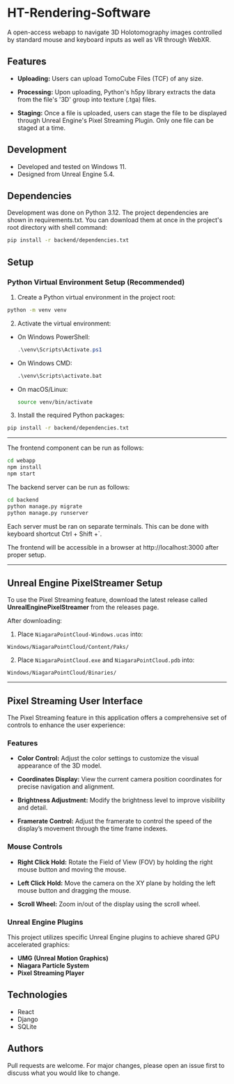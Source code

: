 # HT-Rendering-Software

A open-access webapp to navigate 3D Holotomography images controlled by standard mouse and keyboard inputs as well as VR through WebXR.

## Features

- __Uploading:__ Users can upload TomoCube Files (TCF) of any size.

- __Processing:__ Upon uploading, Python's h5py library extracts the data from the file's '3D' group into texture (.tga) files.

- __Staging:__ Once a file is uploaded, users can stage the file to be displayed through Unreal Engine's Pixel Streaming Plugin. Only one file can be staged at a time.

## Development

- Developed and tested on Windows 11.
- Designed from Unreal Engine 5.4.

## Dependencies

Development was done on Python 3.12. The project dependencies are shown in requirements.txt. You can download them at once in the project's root directory with shell command:
~~~bash
pip install -r backend/dependencies.txt
~~~

## Setup

### Python Virtual Environment Setup (Recommended)

1. Create a Python virtual environment in the project root:
~~~bash
python -m venv venv
~~~

2. Activate the virtual environment:

- On Windows PowerShell:
  ~~~powershell
  .\venv\Scripts\Activate.ps1
  ~~~
- On Windows CMD:
  ~~~cmd
  .\venv\Scripts\activate.bat
  ~~~
- On macOS/Linux:
  ~~~bash
  source venv/bin/activate
  ~~~

3. Install the required Python packages:
~~~bash
pip install -r backend/dependencies.txt
~~~

---

The frontend component can be run as follows:
~~~bash
cd webapp
npm install
npm start
~~~

The backend server can be run as follows:
~~~bash
cd backend
python manage.py migrate
python manage.py runserver
~~~

Each server must be ran on separate terminals. This can be done with keyboard shortcut Ctrl + Shift +`.

The frontend will be accessible in a browser at http://localhost:3000 after proper setup.

---

## Unreal Engine PixelStreamer Setup

To use the Pixel Streaming feature, download the latest release called **UnrealEnginePixelStreamer** from the releases page.

After downloading:

1. Place `NiagaraPointCloud-Windows.ucas` into:
~~~
Windows/NiagaraPointCloud/Content/Paks/
~~~

2. Place `NiagaraPointCloud.exe` and `NiagaraPointCloud.pdb` into:
~~~
Windows/NiagaraPointCloud/Binaries/
~~~

---

## Pixel Streaming User Interface

The Pixel Streaming feature in this application offers a comprehensive set of controls to enhance the user experience:

### Features

- **Color Control:** Adjust the color settings to customize the visual appearance of the 3D model.

- **Coordinates Display:** View the current camera position coordinates for precise navigation and alignment.

- **Brightness Adjustment:** Modify the brightness level to improve visibility and detail.

- **Framerate Control:** Adjust the framerate to control the speed of the display’s movement through the time frame indexes.

### Mouse Controls

- **Right Click Hold:** Rotate the Field of View (FOV) by holding the right mouse button and moving the mouse.

- **Left Click Hold:** Move the camera on the XY plane by holding the left mouse button and dragging the mouse.

- **Scroll Wheel:** Zoom in/out of the display using the scroll wheel.

### Unreal Engine Plugins

This project utilizes specific Unreal Engine plugins to achieve shared GPU accelerated graphics:

- **UMG (Unreal Motion Graphics)**
- **Niagara Particle System**
- **Pixel Streaming Player**

## Technologies
- React
- Django
- SQLite

## Authors

Pull requests are welcome. For major changes, please open an issue first
to discuss what you would like to change.
